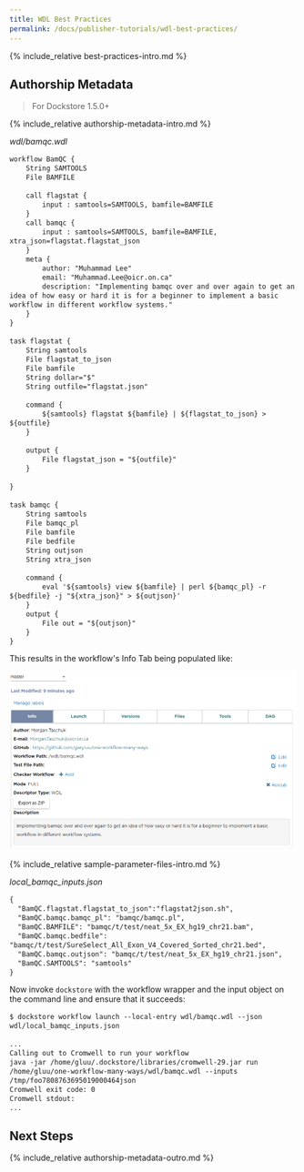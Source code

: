 ```yaml
---
title: WDL Best Practices
permalink: /docs/publisher-tutorials/wdl-best-practices/
---
```

{% include_relative best-practices-intro.md %}

## Authorship Metadata

> For Dockstore 1.5.0+

{% include_relative authorship-metadata-intro.md %}

*wdl/bamqc.wdl*
```
workflow BamQC {
    String SAMTOOLS
    File BAMFILE

    call flagstat {
        input : samtools=SAMTOOLS, bamfile=BAMFILE
    }
    call bamqc { 
        input : samtools=SAMTOOLS, bamfile=BAMFILE, xtra_json=flagstat.flagstat_json
    }
    meta {
        author: "Muhammad Lee"
        email: "Muhammad.Lee@oicr.on.ca"
        description: "Implementing bamqc over and over again to get an idea of how easy or hard it is for a beginner to implement a basic workflow in different workflow systems."
    }
}

task flagstat {
    String samtools
    File flagstat_to_json
    File bamfile
    String dollar="$"
    String outfile="flagstat.json"

    command {
        ${samtools} flagstat ${bamfile} | ${flagstat_to_json} > ${outfile}
    }

    output {
        File flagstat_json = "${outfile}"
    }

}

task bamqc {
    String samtools
    File bamqc_pl
    File bamfile
    File bedfile
    String outjson
    String xtra_json

    command {
        eval '${samtools} view ${bamfile} | perl ${bamqc_pl} -r ${bedfile} -j "${xtra_json}" > ${outjson}'
    }
    output {
        File out = "${outjson}"
    }
}

```
This results in the workflow's Info Tab being populated like:

![wdl-info-tab-metadata](/assets/images/docs/best_practices/wdl-info-tab-metadata.png)

{% include_relative sample-parameter-files-intro.md %}

*local_bamqc_inputs.json*
```
{
  "BamQC.flagstat.flagstat_to_json":"flagstat2json.sh",
  "BamQC.bamqc.bamqc_pl": "bamqc/bamqc.pl",
  "BamQC.BAMFILE": "bamqc/t/test/neat_5x_EX_hg19_chr21.bam",
  "BamQC.bamqc.bedfile": "bamqc/t/test/SureSelect_All_Exon_V4_Covered_Sorted_chr21.bed",
  "BamQC.bamqc.outjson": "bamqc/t/test/neat_5x_EX_hg19_chr21.json",
  "BamQC.SAMTOOLS": "samtools"
}
```

Now invoke `dockstore` with the workflow wrapper and the input object on the command line and ensure that it succeeds:

```
$ dockstore workflow launch --local-entry wdl/bamqc.wdl --json wdl/local_bamqc_inputs.json

...
Calling out to Cromwell to run your workflow
java -jar /home/gluu/.dockstore/libraries/cromwell-29.jar run /home/gluu/one-workflow-many-ways/wdl/bamqc.wdl --inputs /tmp/foo7808763695019000464json
Cromwell exit code: 0
Cromwell stdout:
...

```

## Next Steps

{% include_relative authorship-metadata-outro.md %}